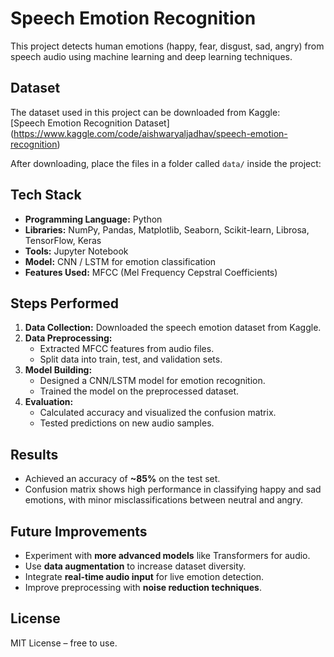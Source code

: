 # Speech Emotion Recognition

This project detects human emotions (happy, fear, disgust,  sad, angry) from speech audio using machine learning and deep learning techniques.

## Dataset
The dataset used in this project can be downloaded from Kaggle:  
[Speech Emotion Recognition Dataset]
(https://www.kaggle.com/code/aishwaryaljadhav/speech-emotion-recognition)

After downloading, place the files in a folder called `data/` inside the project:

## Tech Stack
- **Programming Language:** Python  
- **Libraries:** NumPy, Pandas, Matplotlib, Seaborn, Scikit-learn, Librosa, TensorFlow, Keras  
- **Tools:** Jupyter Notebook  
- **Model:** CNN / LSTM for emotion classification  
- **Features Used:** MFCC (Mel Frequency Cepstral Coefficients)

## Steps Performed
1. **Data Collection:** Downloaded the speech emotion dataset from Kaggle.  
2. **Data Preprocessing:**  
   - Extracted MFCC features from audio files.  
   - Split data into train, test, and validation sets.  
3. **Model Building:**  
   - Designed a CNN/LSTM model for emotion recognition.  
   - Trained the model on the preprocessed dataset.  
4. **Evaluation:**  
   - Calculated accuracy and visualized the confusion matrix.  
   - Tested predictions on new audio samples.

## Results
- Achieved an accuracy of **~85%** on the test set.  
- Confusion matrix shows high performance in classifying happy and sad emotions, with minor misclassifications between neutral and angry.

## Future Improvements
- Experiment with **more advanced models** like Transformers for audio.  
- Use **data augmentation** to increase dataset diversity.  
- Integrate **real-time audio input** for live emotion detection.  
- Improve preprocessing with **noise reduction techniques**.

## License
MIT License – free to use.
